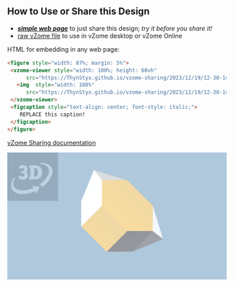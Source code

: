 
## How to Use or Share this Design

 - [***simple web page***](<https://ThynStyx.github.io/vzome-sharing/2023/12/19/12-30-14-J54-Metabiaugmented-Hexagonal-Prism-Polygon12/>) to just share this design; *try it before you share it!*
 - [raw vZome file](<https://raw.githubusercontent.com/ThynStyx/vzome-sharing/main/2023/12/19/12-30-14-J54-Metabiaugmented-Hexagonal-Prism-Polygon12/J54-Metabiaugmented-Hexagonal-Prism-Polygon12.vZome>) to use in vZome desktop or vZome Online
 
 HTML for embedding in any web page:
 ```html
<figure style="width: 87%; margin: 5%">
  <vzome-viewer style="width: 100%; height: 60vh"
       src="https://ThynStyx.github.io/vzome-sharing/2023/12/19/12-30-14-J54-Metabiaugmented-Hexagonal-Prism-Polygon12/J54-Metabiaugmented-Hexagonal-Prism-Polygon12.vZome" >
    <img  style="width: 100%"
       src="https://ThynStyx.github.io/vzome-sharing/2023/12/19/12-30-14-J54-Metabiaugmented-Hexagonal-Prism-Polygon12/J54-Metabiaugmented-Hexagonal-Prism-Polygon12.png" >
  </vzome-viewer>
  <figcaption style="text-align: center; font-style: italic;">
     REPLACE this caption!
  </figcaption>
</figure>
 ```

[vZome Sharing documentation](https://vzome.github.io/vzome/sharing.html#how-it-works)

![Image](<J54-Metabiaugmented-Hexagonal-Prism-Polygon12.png>)

